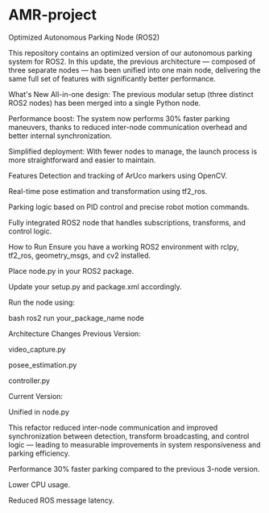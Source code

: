 # AMR-project
Optimized Autonomous Parking Node (ROS2)

This repository contains an optimized version of our autonomous parking system for ROS2. In this update, the previous architecture — composed of three separate nodes — has been unified into one main node, delivering the same full set of features with significantly better performance.

What's New
All-in-one design: The previous modular setup (three distinct ROS2 nodes) has been merged into a single Python node.

Performance boost: The system now performs 30% faster parking maneuvers, thanks to reduced inter-node communication overhead and better internal synchronization.

Simplified deployment: With fewer nodes to manage, the launch process is more straightforward and easier to maintain.

Features
Detection and tracking of ArUco markers using OpenCV.

Real-time pose estimation and transformation using tf2_ros.

Parking logic based on PID control and precise robot motion commands.

Fully integrated ROS2 node that handles subscriptions, transforms, and control logic.

How to Run
Ensure you have a working ROS2 environment with rclpy, tf2_ros, geometry_msgs, and cv2 installed.

Place node.py in your ROS2 package.

Update your setup.py and package.xml accordingly.

Run the node using:

  bash
  ros2 run your_package_name node

Architecture Changes
Previous Version:

video_capture.py

posee_estimation.py

controller.py

Current Version:

Unified in node.py

This refactor reduced inter-node communication and improved synchronization between detection, transform broadcasting, and control logic — leading to measurable improvements in system responsiveness and parking efficiency.

Performance
30% faster parking compared to the previous 3-node version.

Lower CPU usage.

Reduced ROS message latency.
